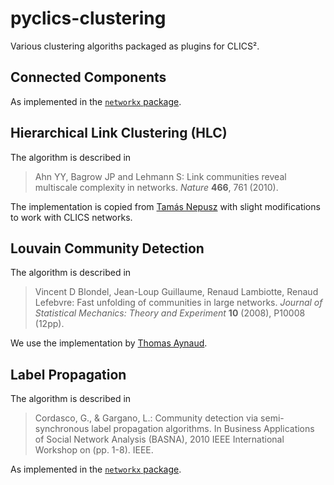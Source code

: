 # pyclics-clustering

Various clustering algoriths packaged as plugins for CLICS².


## Connected Components

As implemented in the [`networkx` package](https://networkx.github.io/documentation/networkx-1.10/reference/generated/networkx.algorithms.components.connected.connected_components.html).


## Hierarchical Link Clustering (HLC)

The algorithm is described in

> Ahn YY, Bagrow JP and Lehmann S: Link communities reveal multiscale complexity in networks. *Nature* **466**, 761 (2010).

The implementation is copied from [Tamás Nepusz](https://github.com/ntamas/hlc) with
slight modifications to work with CLICS networks.


## Louvain Community Detection

The algorithm is described in

> Vincent D Blondel, Jean-Loup Guillaume, Renaud Lambiotte, Renaud Lefebvre: Fast unfolding of communities in large networks. *Journal of Statistical Mechanics: Theory and Experiment* **10** (2008), P10008 (12pp).

We use the implementation by [Thomas Aynaud](https://github.com/taynaud/python-louvain).


## Label Propagation

The algorithm is described in

> Cordasco, G., & Gargano, L.: Community detection via semi-synchronous label propagation algorithms. 
> In Business Applications of Social Network Analysis (BASNA), 
> 2010 IEEE International Workshop on (pp. 1-8). IEEE.

As implemented in the [`networkx` package](https://networkx.github.io/documentation/latest/reference/algorithms/generated/networkx.algorithms.community.label_propagation.label_propagation_communities.html).


